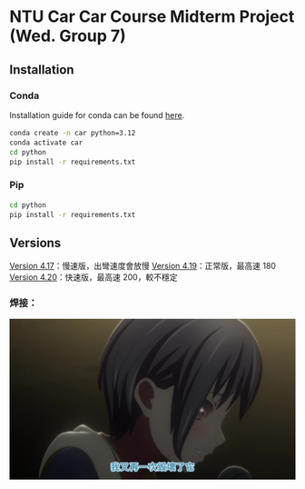 # NTU Car Car Course Midterm Project (Wed. Group 7)

## Installation

### Conda

Installation guide for conda can be found [here](https://conda.io/projects/conda/en/latest/user-guide/install/index.html).

```bash
conda create -n car python=3.12
conda activate car
cd python
pip install -r requirements.txt
```

### Pip

```bash
cd python
pip install -r requirements.txt
```

## Versions

[Version 4.17](arduino/ver4.17)：慢速版，出彎速度會放慢
[Version 4.19](arduino/ver4.19)：正常版，最高速 180
[Version 4.20](arduino/ver4.20)：快速版，最高速 200，較不穩定

### 焊接：

![alt text](image.png)